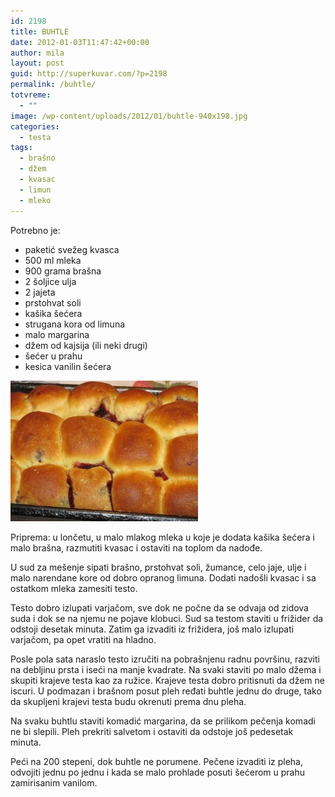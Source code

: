 ```yaml
---
id: 2198
title: BUHTLE
date: 2012-01-03T11:47:42+00:00
author: mila
layout: post
guid: http://superkuvar.com/?p=2198
permalink: /buhtle/
totvreme:
  - ""
image: /wp-content/uploads/2012/01/buhtle-940x198.jpg
categories:
  - testa
tags:
  - brašno
  - džem
  - kvasac
  - limun
  - mleko
---
```

Potrebno je:

  * paketić svežeg kvasca
  * 500 ml mleka
  * 900 grama brašna
  * 2 šoljice ulja
  * 2 jajeta
  * prstohvat soli
  * kašika šećera
  * strugana kora od limuna
  * malo margarina
  * džem od kajsija (ili neki drugi)
  * šećer u prahu
  * kesica vanilin šećera

[<img class="alignnone size-medium wp-image-9372" src="/wp-content/uploads/2012/01/buhtle-300x225.jpg" alt="buhtle" width="300" height="225" />](/wp-content/uploads/2012/01/buhtle.jpg)

Priprema: u lončetu, u malo mlakog mleka u koje je dodata kašika šećera i malo brašna, razmutiti kvasac i ostaviti na toplom da nadođe.

U sud za mešenje sipati brašno, prstohvat soli, žumance, celo jaje, ulje i malo narendane kore od dobro opranog limuna. Dodati nadošli kvasac i sa ostatkom mleka zamesiti testo.

Testo dobro izlupati varjačom, sve dok ne počne da se odvaja od zidova suda i dok se na njemu ne pojave klobuci. Sud sa testom staviti u frižider da odstoji desetak minuta. Zatim ga izvaditi iz frižidera, još malo izlupati varjačom, pa opet vratiti na hladno.

Posle pola sata naraslo testo izručiti na pobrašnjenu radnu površinu, razviti na debljinu prsta i iseći na manje kvadrate. Na svaki staviti po malo džema i skupiti krajeve testa kao za ružice. Krajeve testa dobro pritisnuti da džem ne iscuri. U podmazan i brašnom posut pleh ređati buhtle jednu do druge, tako da skupljeni krajevi testa budu okrenuti prema dnu pleha.

Na svaku buhtlu staviti komadić margarina, da se prilikom pečenja komadi ne bi slepili. Pleh prekriti salvetom i ostaviti da odstoje još pedesetak minuta.

Peći na 200 stepeni, dok buhtle ne porumene. Pečene izvaditi iz pleha, odvojiti jednu po jednu i kada se malo prohlade posuti šećerom u prahu zamirisanim vanilom.